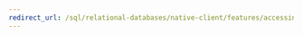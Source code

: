 ```yaml
---
redirect_url: /sql/relational-databases/native-client/features/accessing-diagnostic-information-in-the-extended-events-log?toc=%2fsql%2frelational-databases%2fnative-client%2ffeatures%2ftoc.json
---
```

